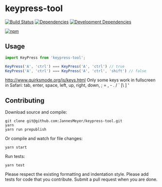 # keypress-tool

[![Build Status](https://travis-ci.org/JannesMeyer/keypress-tool.svg?branch=master)](https://travis-ci.org/JannesMeyer/keypress-tool)
[![Dependencies](https://david-dm.org/JannesMeyer/keypress-tool.svg)](https://david-dm.org/JannesMeyer/keypress-tool)
[![Development Dependencies](https://david-dm.org/JannesMeyer/keypress-tool/dev-status.svg)](https://david-dm.org/JannesMeyer/keypress-tool#info=devDependencies)

[![npm](https://nodei.co/npm/keypress-tool.png?compact=true)](https://www.npmjs.com/package/keypress-tool)

## Usage

```js
import KeyPress from 'keypress-tool';

KeyPress('A', 'ctrl') === KeyPress('A', 'ctrl') // true
KeyPress('A', 'ctrl') === KeyPress('A', 'ctrl', 'shift') // false
```

http://www.quirksmode.org/js/keys.html
Only some keys work in fullscreen in Safari:
tab, enter, space, left, up, right, down, ; = , - . / ` [\ ] '

## Contributing

Download source and compile:

	git clone git@github.com:JannesMeyer/keypress-tool.git
	yarn
	yarn run prepublish

Or compile and watch for file changes:

	yarn start

Run tests:

	yarn test

Please respect the existing formatting and indentation style. Please add tests for code that you contribute. Submit a pull request when you are done.

